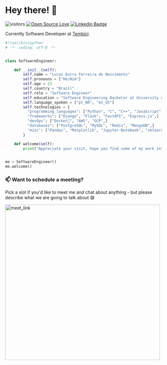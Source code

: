 # Hey there! 👋

![visitors](https://visitor-badge.glitch.me/badge?page_id=lucasdutraf.lucasdutraf&left_color=green&right_color=red)
[![Open Source Love](https://badges.frapsoft.com/os/v1/open-source.svg?v=102)](https://github.com/ellerbrock/open-source-badge/)
[![Linkedin Badge](https://img.shields.io/badge/-lucasdutraf-blue?style=flat-square&logo=Linkedin&logoColor=white&link=https://www.linkedin.com/in/lucasdutraf/)](https://www.linkedin.com/in/lucasdutraf/)

Currently Software Developer at [Tembici](https://www.tembici.com.br/pt/).

```python
#!/usr/bin/python
# -*- coding: utf-8 -*-


class SoftwareEngineer:

    def __init__(self):
        self.name = "Lucas Dutra Ferreira do Nascimento"
        self.pronouns = ["He/Him"]
        self.age = 23
        self.country = "Brazil"
        self.role = "Software Engineer"
        self.education = "Software Engineering Bachelor at University of Brasilia"
        self.language_spoken = ["pt_BR", "en_US"]
        self.technologies = {
          "programming_languages": ["Python", "C", "C++", "JavaScript", "Java",]
          "frameworks": ["Django", "Flask", "FastAPI", "Express.js",]
          "devOps": ["Docker🐳", "AWS", "GCP",]
          "databases": ["PostgreSQL", "MySQL", "Redis", "MongoDB",]
          "misc": ["Pandas", "Matplotlib", "Jupyter-Notebook", "sklearn",]
        }

    def welcome(self):
        print("Appreciate your visit, hope you find some of my work interesting.")


me = SoftwareEngineer()
me.welcome()
```


### 📫 Want to schedule a meeting?

Pick a slot if you'd like to meet me and chat about anything - but please describe what we are going to talk about 😅

<a href="https://calendly.com/lucasdutraf/30min" target="_blank"><img width="498" alt="meet_link" src="https://user-images.githubusercontent.com/31940073/200473170-568e0479-d5ac-490c-a77e-51bca1ab8a97.png"></a>

